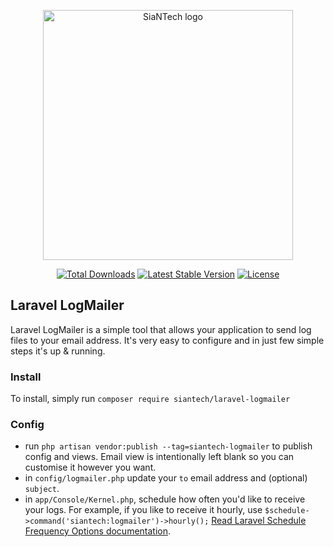 <p align="center"><a href="https://siantech.net" target="_blank"><img src="https://raw.githubusercontent.com/siantechltd/art/main/logo-siantech.png?token=GHSAT0AAAAAAB7EUJWNDCGEWBCFR4P6IEJSY75FPRA" width="400" alt="SiaNTech logo"></a></p>


<p align="center">
<a href="https://packagist.org/packages/siantech/laravel-logmailer"><img src="https://img.shields.io/packagist/dt/siantech/laravel-logmailer" alt="Total Downloads"></a>
<a href="https://packagist.org/packages/siantech/laravel-logmailer"><img src="https://img.shields.io/packagist/v/siantech/laravel-logmailer" alt="Latest Stable Version"></a>
<a href="https://packagist.org/packages/siantech/laravel-logmailer"><img src="https://img.shields.io/packagist/l/siantech/laravel-logmailer" alt="License"></a>
</p>


## Laravel LogMailer

Laravel LogMailer is a simple tool that allows your application to send log files to your email address.
It's very easy to configure and in just few simple steps it's up & running.

### Install

To install, simply run ```composer require siantech/laravel-logmailer```

### Config

- run ```php artisan vendor:publish --tag=siantech-logmailer``` to publish config and views. Email view is intentionally left blank so you can customise it however you want.
- in ```config/logmailer.php``` update your ```to``` email address and (optional) ```subject```.
- in ```app/Console/Kernel.php```, schedule how often you'd like to receive your logs. For example, if you like to receive it hourly, use ```$schedule->command('siantech:logmailer')->hourly();``` [Read Laravel Schedule Frequency Options documentation](https://laravel.com/docs/10.x/scheduling#schedule-frequency-options).
